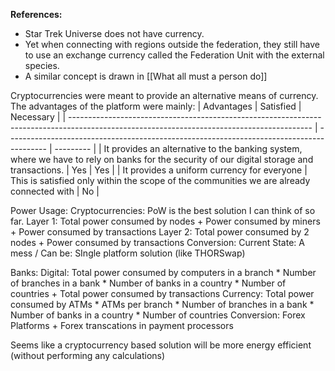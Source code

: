
**References:**
- Star Trek Universe does not have currency.
- Yet when connecting with regions outside the federation, they still have to use an exchange currency called the Federation Unit with the external species.
- A similar concept is drawn in [[What all must a person do]]

Cryptocurrencies were meant to provide an alternative means of currency. The advantages of the platform were mainly:
| Advantages                                                                                                                                 | Satisfied                                                                                | Necessary |
| ------------------------------------------------------------------------------------------------------------------------------------------ | ---------------------------------------------------------------------------------------- | --------- |
| It provides an alternative to the banking system, where we have to rely on banks for the security of our digital storage and transactions. | Yes                                                                                      | Yes       |
| It provides a uniform currency for everyone                                                                                                | This is satisfied only within the scope of the communities we are already connected with | No          |


Power Usage:
Cryptocurrencies: 
PoW is the best solution I can think of so far.
Layer 1: Total power consumed by nodes + Power consumed by miners + Power consumed by transactions
Layer 2: Total power consumed by 2 nodes + Power consumed by transactions
Conversion: Current State: A mess / Can be: SIngle platform solution (like THORSwap)

Banks: 
Digital: Total power consumed by computers in a branch * Number of branches in a bank * Number of banks in a country * Number of countries + Total power consumed by transactions
Currency: Total power consumed by ATMs * ATMs per branch * Number of branches in a bank * Number of banks in a country * Number of countries
Conversion: Forex Platforms + Forex transcations in payment processors

Seems like a cryptocurrency based solution will be more energy efficient (without performing any calculations)


